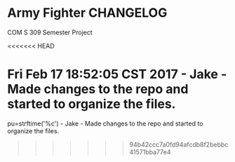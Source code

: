 # Army Fighter CHANGELOG

COM S 309 Semester Project

<<<<<<< HEAD

Fri Feb 17 18:52:05 CST 2017  - Jake - Made changes to the repo and started to organize the files.
=======
pu=strftime('%c') - Jake - Made changes to the repo and started to organize the files.
>>>>>>> 94b42ccc7a0fd94afcdb8f2bebbc41571bba77e4

